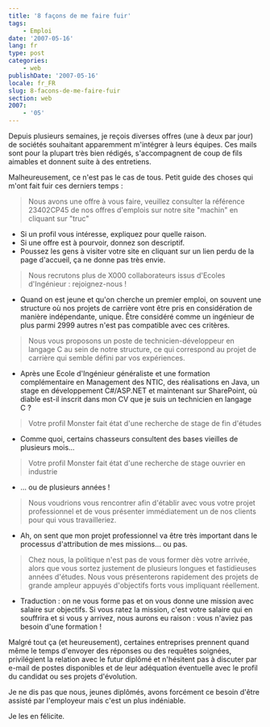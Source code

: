```yaml
---
title: '8 façons de me faire fuir'
tags:
    - Emploi
date: '2007-05-16'
lang: fr
type: post
categories:
    - web
publishDate: '2007-05-16'
locale: fr_FR
slug: 8-facons-de-me-faire-fuir
section: web
2007:
    - '05'
---
```


Depuis plusieurs semaines, je reçois diverses offres (une à deux par jour) de sociétés souhaitant apparemment m'intégrer à leurs équipes. Ces mails sont pour la plupart très bien rédigés, s'accompagnent de coup de fils aimables et donnent suite à des entretiens.

Malheureusement, ce n'est pas le cas de tous. Petit guide des choses qui m'ont fait fuir ces derniers temps&nbsp;:

> Nous avons une offre à vous faire, veuillez consulter la référence 23402CP45 de nos offres d'emplois sur notre site "machin" en cliquant sur "truc"

 * Si un profil vous intéresse, expliquez pour quelle raison.
 * Si une offre est à pourvoir, donnez son descriptif.
 * Poussez les gens à visiter votre site en cliquant sur un lien perdu de la page d'accueil, ça ne donne pas très envie.

> Nous recrutons plus de X000 collaborateurs issus d'Ecoles d'Ingénieur&nbsp;: rejoignez-nous&nbsp;!

 * Quand on est jeune et qu'on cherche un premier emploi, on souvent une structure où nos projets de carrière vont être pris en considération de manière indépendante, unique. Être considéré comme un ingénieur de plus parmi 2999 autres n'est pas compatible avec ces critères.

> Nous vous proposons un poste de technicien-développeur en langage C au sein de notre structure, ce qui correspond au projet de carrière qui semble défini par vos expériences.

* Après une Ecole d'Ingénieur généraliste et une formation complémentaire en Management des NTIC, des réalisations en Java, un stage en développement C#/ASP.NET et maintenant sur SharePoint, où diable est-il inscrit dans mon CV que je suis un technicien en langage C&nbsp;?

> Votre profil Monster fait état d'une recherche de stage de fin d'études

* Comme quoi, certains chasseurs consultent des bases vieilles de plusieurs mois…

> Votre profil Monster fait état d'une recherche de stage ouvrier en industrie

* … ou de plusieurs années&nbsp;!

> Nous voudrions vous rencontrer afin d'établir avec vous votre projet professionnel et de vous présenter immédiatement un de nos clients pour qui vous travailleriez.

* Ah, on sent que mon projet professionnel va être très important dans le processus d'attribution de mes missions… ou pas.

> Chez nous, la politique n'est pas de vous former dès votre arrivée, alors que vous sortez justement de plusieurs longues et fastidieuses années d'études. Nous vous présenterons rapidement des projets de grande ampleur appuyés d'objectifs forts vous impliquant réellement.

* Traduction&nbsp;: on ne vous forme pas et on vous donne une mission avec salaire sur objectifs. Si vous ratez la mission, c'est votre salaire qui en souffrira et si vous y arrivez, nous aurons eu raison : vous n'aviez pas besoin d'une formation !

Malgré tout ça (et heureusement), certaines entreprises prennent quand même le temps d'envoyer des réponses ou des requêtes soignées, privilégient la relation avec le futur diplômé et n'hésitent pas à discuter par e-mail de postes disponibles et de leur adéquation éventuelle avec le profil du candidat ou ses projets d'évolution.

Je ne dis pas que nous, jeunes diplômés, avons forcément ce besoin d'être assisté par l'employeur mais c'est un plus indéniable.

Je les en félicite.
